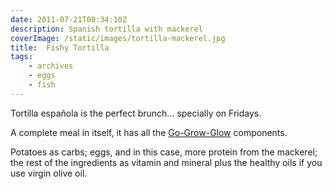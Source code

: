 ```yaml
---
date: 2011-07-21T00:34:10Z
description: Spanish tortilla with mackerel
coverImage: /static/images/tortilla-mackerel.jpg
title:  Fishy Tortilla
tags: 
    - archives 
    - eggs 
    - fish
---
```


Tortilla española is the perfect brunch... specially on Fridays.

A complete meal in itself, it has all the [Go-Grow-Glow](http://wiki.answers.com/Q/What_are_%27Go_Grow_and_Glow%27_foods) components.

Potatoes as carbs; eggs, and in this case, more protein from the mackerel; the rest of the ingredients as vitamin and mineral plus the healthy oils if you use virgin olive oil.